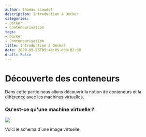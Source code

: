 ```yaml
---
author: thomas claudel
description: Introduction à Docker
categories:
- Docker
- Conteneurisation
tags:
- Docker
- Conteneurisation
title: Introduction à Docker
date: 2020-09-25T09:48:05.000+02:00
draft: False
---
```

# Découverte des conteneurs

Dans cette partie nous allons découvrir la notion de conteneurs et la différence avec les machines virtuelles.

### Qu'est-ce qu'une machine virtuelle ? 

![](/uploads/img/vm.png)

Voici le schema d'une image virtuelle